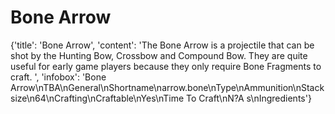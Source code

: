 
# Bone Arrow

{'title': 'Bone Arrow', 'content': 'The Bone Arrow is a projectile that can be shot by the Hunting Bow, Crossbow and Compound Bow. They are quite useful for early game players because they only require Bone Fragments to craft. ', 'infobox': 'Bone Arrow\nTBA\nGeneral\nShortname\narrow.bone\nType\nAmmunition\nStacksize\n64\nCrafting\nCraftable\nYes\nTime To Craft\nN?A s\nIngredients'}
